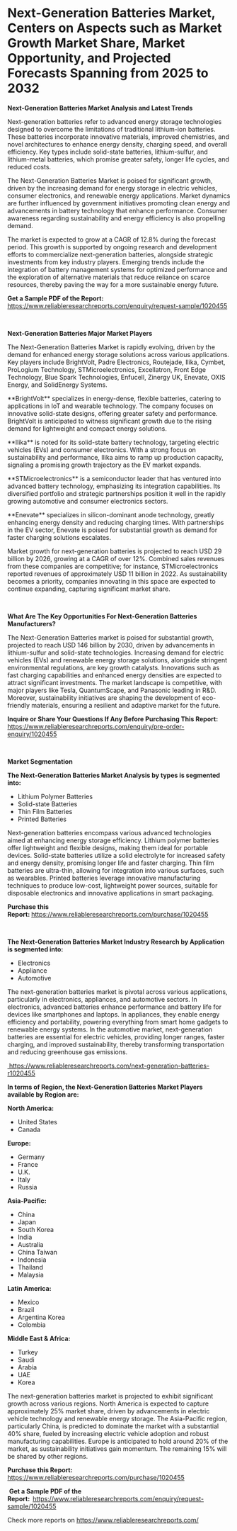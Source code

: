 <p><h1>Next-Generation Batteries Market, Centers on Aspects such as Market Growth Market Share, Market Opportunity, and Projected Forecasts Spanning from 2025 to 2032</h1></p><p><strong>Next-Generation Batteries Market Analysis and Latest Trends</strong></p>
<p><p>Next-generation batteries refer to advanced energy storage technologies designed to overcome the limitations of traditional lithium-ion batteries. These batteries incorporate innovative materials, improved chemistries, and novel architectures to enhance energy density, charging speed, and overall efficiency. Key types include solid-state batteries, lithium-sulfur, and lithium-metal batteries, which promise greater safety, longer life cycles, and reduced costs.</p><p>The Next-Generation Batteries Market is poised for significant growth, driven by the increasing demand for energy storage in electric vehicles, consumer electronics, and renewable energy applications. Market dynamics are further influenced by government initiatives promoting clean energy and advancements in battery technology that enhance performance. Consumer awareness regarding sustainability and energy efficiency is also propelling demand.</p><p>The market is expected to grow at a CAGR of 12.8% during the forecast period. This growth is supported by ongoing research and development efforts to commercialize next-generation batteries, alongside strategic investments from key industry players. Emerging trends include the integration of battery management systems for optimized performance and the exploration of alternative materials that reduce reliance on scarce resources, thereby paving the way for a more sustainable energy future.</p></p>
<p><strong>Get a Sample PDF of the Report:&nbsp;</strong> <a href="https://www.reliableresearchreports.com/enquiry/request-sample/1020455?utm_campaign=3581&utm_medium=2&utm_source=Github&utm_content=ia&utm_term=21032025&utm_id=next-generation-batteries">https://www.reliableresearchreports.com/enquiry/request-sample/1020455</a></p>
<p>&nbsp;</p>
<p><strong>Next-Generation Batteries Major Market Players</strong></p>
<p><p>The Next-Generation Batteries Market is rapidly evolving, driven by the demand for enhanced energy storage solutions across various applications. Key players include BrightVolt, Padre Electronics, Routejade, Ilika, Cymbet, ProLogium Technology, STMicroelectronics, Excellatron, Front Edge Technology, Blue Spark Technologies, Enfucell, Zinergy UK, Enevate, OXIS Energy, and SolidEnergy Systems.</p><p>**BrightVolt** specializes in energy-dense, flexible batteries, catering to applications in IoT and wearable technology. The company focuses on innovative solid-state designs, offering greater safety and performance. BrightVolt is anticipated to witness significant growth due to the rising demand for lightweight and compact energy solutions.</p><p>**Ilika** is noted for its solid-state battery technology, targeting electric vehicles (EVs) and consumer electronics. With a strong focus on sustainability and performance, Ilika aims to ramp up production capacity, signaling a promising growth trajectory as the EV market expands. </p><p>**STMicroelectronics** is a semiconductor leader that has ventured into advanced battery technology, emphasizing its integration capabilities. Its diversified portfolio and strategic partnerships position it well in the rapidly growing automotive and consumer electronics sectors.</p><p>**Enevate** specializes in silicon-dominant anode technology, greatly enhancing energy density and reducing charging times. With partnerships in the EV sector, Enevate is poised for substantial growth as demand for faster charging solutions escalates.</p><p>Market growth for next-generation batteries is projected to reach USD 29 billion by 2026, growing at a CAGR of over 12%. Combined sales revenues from these companies are competitive; for instance, STMicroelectronics reported revenues of approximately USD 11 billion in 2022. As sustainability becomes a priority, companies innovating in this space are expected to continue expanding, capturing significant market share.</p></p>
<p>&nbsp;</p>
<p><strong>What Are The Key Opportunities For Next-Generation Batteries Manufacturers?</strong></p>
<p><p>The Next-Generation Batteries market is poised for substantial growth, projected to reach USD 146 billion by 2030, driven by advancements in lithium-sulfur and solid-state technologies. Increasing demand for electric vehicles (EVs) and renewable energy storage solutions, alongside stringent environmental regulations, are key growth catalysts. Innovations such as fast charging capabilities and enhanced energy densities are expected to attract significant investments. The market landscape is competitive, with major players like Tesla, QuantumScape, and Panasonic leading in R&D. Moreover, sustainability initiatives are shaping the development of eco-friendly materials, ensuring a resilient and adaptive market for the future.</p></p>
<p><strong>Inquire or Share Your Questions If Any Before Purchasing This Report:</strong> <a href="https://www.reliableresearchreports.com/enquiry/pre-order-enquiry/1020455?utm_campaign=3581&utm_medium=2&utm_source=Github&utm_content=ia&utm_term=21032025&utm_id=next-generation-batteries">https://www.reliableresearchreports.com/enquiry/pre-order-enquiry/1020455</a></p>
<p>&nbsp;</p>
<p><strong>Market Segmentation</strong></p>
<p><strong>The Next-Generation Batteries Market Analysis by types is segmented into:</strong></p>
<p><ul><li>Lithium Polymer Batteries</li><li>Solid-state Batteries</li><li>Thin Film Batteries</li><li>Printed Batteries</li></ul></p>
<p><p>Next-generation batteries encompass various advanced technologies aimed at enhancing energy storage efficiency. Lithium polymer batteries offer lightweight and flexible designs, making them ideal for portable devices. Solid-state batteries utilize a solid electrolyte for increased safety and energy density, promising longer life and faster charging. Thin film batteries are ultra-thin, allowing for integration into various surfaces, such as wearables. Printed batteries leverage innovative manufacturing techniques to produce low-cost, lightweight power sources, suitable for disposable electronics and innovative applications in smart packaging.</p></p>
<p><strong>Purchase this Report:&nbsp;</strong><a href="https://www.reliableresearchreports.com/purchase/1020455?utm_campaign=3581&utm_medium=2&utm_source=Github&utm_content=ia&utm_term=21032025&utm_id=next-generation-batteries">https://www.reliableresearchreports.com/purchase/1020455</a></p>
<p>&nbsp;</p>
<p><strong>The Next-Generation Batteries Market Industry Research by Application is segmented into:</strong></p>
<p><ul><li>Electronics</li><li>Appliance</li><li>Automotive</li></ul></p>
<p><p>The next-generation batteries market is pivotal across various applications, particularly in electronics, appliances, and automotive sectors. In electronics, advanced batteries enhance performance and battery life for devices like smartphones and laptops. In appliances, they enable energy efficiency and portability, powering everything from smart home gadgets to renewable energy systems. In the automotive market, next-generation batteries are essential for electric vehicles, providing longer ranges, faster charging, and improved sustainability, thereby transforming transportation and reducing greenhouse gas emissions.</p></p>
<p><a href="https://www.reliableresearchreports.com/next-generation-batteries-r1020455?utm_campaign=3581&utm_medium=2&utm_source=Github&utm_content=ia&utm_term=21032025&utm_id=next-generation-batteries">&nbsp;https://www.reliableresearchreports.com/next-generation-batteries-r1020455</a></p>
<p><strong>In terms of Region, the Next-Generation Batteries Market Players available by Region are:</strong></p>
<p>
    <p> <strong> North America: </strong>
        <ul>
            <li>United States</li>
            <li>Canada</li>
        </ul>
        </p> 
    <p> <strong> Europe: </strong>
        <ul>
            <li>Germany</li>
            <li>France</li>
            <li>U.K.</li>
            <li>Italy</li>
            <li>Russia</li>
        </ul>
        </p> 
    <p> <strong> Asia-Pacific: </strong>
        <ul>
            <li>China</li>
            <li>Japan</li>
            <li>South Korea</li>
            <li>India</li>
            <li>Australia</li>
            <li>China Taiwan</li>
            <li>Indonesia</li>
            <li>Thailand</li>
            <li>Malaysia</li>
        </ul>
        </p> 
    <p> <strong> Latin America: </strong>
        <ul>
            <li>Mexico</li>
            <li>Brazil</li>
            <li>Argentina Korea</li>
            <li>Colombia</li>
        </ul>
        </p> 
    <p> <strong> Middle East & Africa: </strong>
        <ul>
            <li>Turkey</li>
            <li>Saudi</li>
            <li>Arabia</li>
            <li>UAE</li>
            <li>Korea</li>
        </ul>
    </p>
    </p>
<p><p>The next-generation batteries market is projected to exhibit significant growth across various regions. North America is expected to capture approximately 25% market share, driven by advancements in electric vehicle technology and renewable energy storage. The Asia-Pacific region, particularly China, is predicted to dominate the market with a substantial 40% share, fueled by increasing electric vehicle adoption and robust manufacturing capabilities. Europe is anticipated to hold around 20% of the market, as sustainability initiatives gain momentum. The remaining 15% will be shared by other regions.</p></p>
<p><strong>Purchase this Report: </strong><a href="https://www.reliableresearchreports.com/purchase/1020455?utm_campaign=3581&utm_medium=2&utm_source=Github&utm_content=ia&utm_term=21032025&utm_id=next-generation-batteries">https://www.reliableresearchreports.com/purchase/1020455</a></p>
<p>&nbsp;<strong>Get a Sample PDF of the Report:&nbsp;&nbsp;</strong><a href="https://www.reliableresearchreports.com/enquiry/request-sample/1020455?utm_campaign=3581&utm_medium=2&utm_source=Github&utm_content=ia&utm_term=21032025&utm_id=next-generation-batteries">https://www.reliableresearchreports.com/enquiry/request-sample/1020455</a></p>
<p><strong></strong></p>
<p>Check more reports on <a href="https://www.reliableresearchreports.com/?utm_campaign=3581&utm_medium=2&utm_source=Github&utm_content=ia&utm_term=21032025&utm_id=next-generation-batteries">https://www.reliableresearchreports.com/</a></p>
